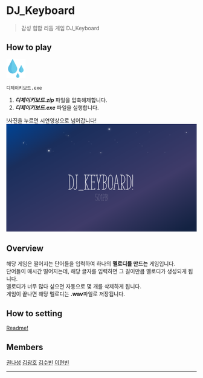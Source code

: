 # DJ_Keyboard
> 감성 힙합 리듬 게임 DJ_Keyboard

## How to play
<img src="./image/drop.png" width="10%" height="auto"> 

`디제이키보드.exe`

1. ***디제이키보드.zip*** 파일을 압축해제합니다.
2. ***디제이키보드.exe*** 파일을 실행합니다.  

!사진을 누르면 시연영상으로 넘어갑니다!
[![Video Label](./image/d.png)](https://youtu.be/od6DsQfD9qM)

## Overview
해당 게임은 떨어지는 단어들을 입력하여 하나의 **멜로디를 만드는** 게임입니다.  
단어들이 매시간 떨어지는데, 해당 글자를 입력하면 그 길이만큼 멜로디가 생성되게 됩니다.  
멜로디가 너무 많다 싶으면 자동으로 몇 개를 삭제하게 됩니다.  
게임이 끝나면 해당 멜로디는 **.wav**파일로 저장됩니다.

## How to setting
[Readme!](./how_to_setting/Readme.md)

## Members
[권나성](https://github.com/kwonnaseong)
[김광호](https://github.com/FKgk)
[김수빈](https://github.com/kimziou77)
[이현빈](https://github.com/Phaskal)

--------
